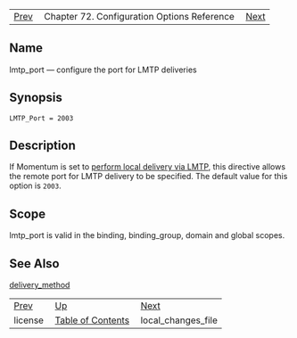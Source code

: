 |     |     |     |
| --- | --- | --- |
| [Prev](conf.ref.license)  | Chapter 72. Configuration Options Reference |  [Next](conf.ref.local_changes_file) |

<a name="conf.ref.lmtp_port"></a>
## Name

lmtp_port — configure the port for LMTP deliveries

## Synopsis

`LMTP_Port = 2003`

<a name="idp25116032"></a>
## Description

If Momentum is set to [perform local delivery via LMTP](conf.ref.delivery_method "delivery_method"), this directive allows the remote port for LMTP delivery to be specified. The default value for this option is `2003`.

<a name="idp25119152"></a>
## Scope

lmtp_port is valid in the binding, binding_group, domain and global scopes.

<a name="idp25121024"></a>
## See Also

[delivery_method](conf.ref.delivery_method "delivery_method")

|     |     |     |
| --- | --- | --- |
| [Prev](conf.ref.license)  | [Up](config.options.ref) |  [Next](conf.ref.local_changes_file) |
| license  | [Table of Contents](index) |  local_changes_file |

